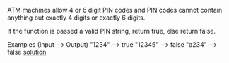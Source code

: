 ATM machines allow 4 or 6 digit PIN codes and PIN codes cannot contain anything but exactly 4 digits or exactly 6 digits.

If the function is passed a valid PIN string, return true, else return false.

Examples (Input --> Output)
"1234"   -->  true
"12345"  -->  false
"a234"   -->  false
[solution](regexPin.js)
